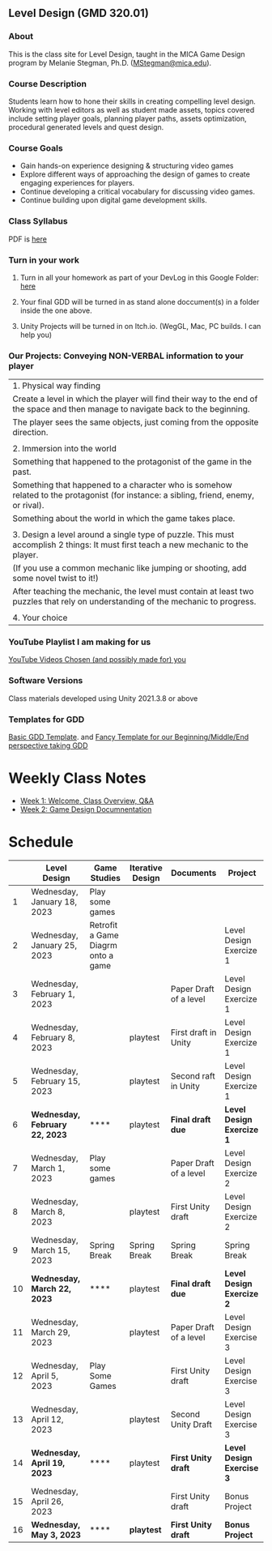 ## Level Design (GMD 320.01)

### About
This is the class site for Level Design, taught in the MICA Game Design program by Melanie Stegman, Ph.D. (MStegman@mica.edu).



### Course Description

Students learn how to hone their skills in creating compelling level design. Working with level editors as well as student made assets, topics covered include setting player goals, planning player paths, assets optimization, procedural generated levels and quest design.

### Course Goals

- Gain hands-on experience designing & structuring video games
- Explore different ways of approaching the design of games to create engaging experiences for players.
- Continue developing a critical vocabulary for discussing video games.
- Continue building upon digital game development skills.

### Class Syllabus

PDF is [here](https://docs.google.com/document/d/14MWW3DVEj2ji-mtOWTNhpTAmyzexUansdoelNbgsfjc/edit?usp=sharing) 

### Turn in your work

1) Turn in all your homework as part of your DevLog in this Google Folder: [here](https://drive.google.com/drive/folders/1mZF34rJRLyvDaWPvpbrqLx2YQPJGt3Sd?usp=share_link)

2) Your final GDD will be turned in as stand alone doccument(s) in a folder inside the one above.

3) Unity Projects will be turned in on Itch.io.  (WegGL, Mac, PC builds. I can help you)



### Our Projects: Conveying NON-VERBAL information to your  player

|                                                              |
| ------------------------------------------------------------ |
| 1.   Physical way finding                                    |
| Create a level in which the player will  find their way to the end of the space and then manage to navigate back to  the beginning. |
| The player sees the same objects, just  coming from the opposite direction. |
|                                                              |
| 2. Immersion into the world                                  |
| Something that happened to the  protagonist of the game in the past. |
| Something that happened to a character  who is somehow related to the protagonist (for instance: a sibling, friend,  enemy, or rival). |
| Something about the world in which the  game takes place.    |
|                                                              |
| 3. Design a level around a single type of  puzzle. This must accomplish 2 things:     It must first teach a new mechanic to the player. |
| (If you use a common mechanic like jumping  or shooting, add some novel twist to it!) |
| After teaching the mechanic, the level  must contain at least two puzzles that rely on understanding of the mechanic  to progress. |
|                                                              |
| 4. Your choice                                               |

### YouTube Playlist I am making for us

[YouTube Videos Chosen (and possibly made for) you](https://www.youtube.com/watch?v=wn27AGuE49A&list=PL67Pl4-7H_JDZ1e6PCAGYAAyySk9WAVjc)

### Software Versions

Class materials developed using Unity 2021.3.8 or above

### Templates for GDD

[Basic GDD Template](https://docs.google.com/document/d/1hkeD6JVERprsUQ6_DjPkjXYH67kowzMvlsXDGJt3wIE/edit?usp=sharing). 
and 
[Fancy Template for our Beginning/Middle/End perspective taking GDD](https://docs.google.com/spreadsheets/d/1Xv30I1VhMmRZYJ5PPiHIJ78d1gW7haCY/edit?usp=share_link&ouid=102518298898107497590&rtpof=true&sd=true)



# Weekly Class Notes

- [Week 1: Welcome, Class Overview, Q&A](week1.md)
- [Week 2: Game Design Documnentation](week2.md)



# Schedule

|      | Level Design                      | Game Studies                        | Iterative  Design | Documents               | Project                      |
| ---- | --------------------------------- | ----------------------------------- | ----------------- | ----------------------- | ---------------------------- |
| 1    | Wednesday, January 18, 2023       | Play some games                     |                   |                         |                              |
| 2    | Wednesday, January 25,  2023      | Retrofit a Game  Diagrm onto a game |                   |                         | Level Design Exercize  1     |
| 3    | Wednesday, February 1,  2023      |                                     |                   | Paper Draft of a  level | Level Design Exercize  1     |
| 4    | Wednesday, February 8,  2023      |                                     | playtest          | First draft in Unity    | Level Design Exercize  1     |
| 5    | Wednesday, February 15,  2023     |                                     | playtest          | Second raft in Unity    | Level Design Exercize  1     |
| 6    | **Wednesday, February 22,  2023** | ****                                | playtest          | **Final draft due**     | **Level Design Exercize  1** |
| 7    | Wednesday, March 1, 2023          | Play some games                     |                   | Paper Draft of a  level | Level Design Exercize  2     |
| 8    | Wednesday, March 8, 2023          |                                     | playtest          | First Unity draft       | Level Design Exercize  2     |
| 9    | Wednesday, March 15, 2023         | Spring Break                        | Spring Break      | Spring Break            | Spring Break                 |
| 10   | **Wednesday, March 22, 2023**     | ****                                | playtest          | **Final draft due**     | **Level Design Exercize  2** |
| 11   | Wednesday, March 29, 2023         |                                     | playtest          | Paper Draft of a  level | Level Design Exercise  3     |
| 12   | Wednesday, April 5, 2023          | Play Some Games                     |                   | First Unity draft       | Level Design Exercise  3     |
| 13   | Wednesday, April 12, 2023         |                                     | playtest          | Second Unity Draft      | Level Design Exercise  3     |
| 14   | **Wednesday, April 19, 2023**     | ****                                | playtest          | **First Unity draft**   | **Level Design Exercise  3** |
| 15   | Wednesday, April 26, 2023         |                                     |                   | First Unity draft       | Bonus Project                |
| 16   | **Wednesday, May 3, 2023**        | ****                                | **playtest**      | **First Unity draft**   | **Bonus Project**            |

